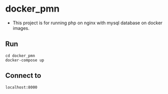 # docker_pmn
* This project is for running php on nginx with mysql database on docker images.

## Run
```
cd docker_pmn
docker-compose up
```

## Connect to 
```
localhost:8000
````

